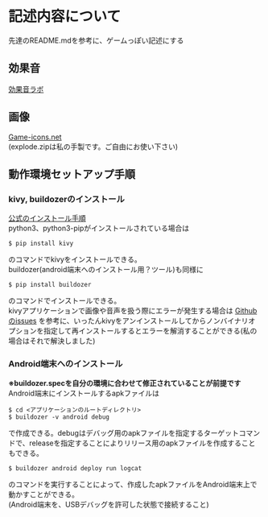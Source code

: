 # 記述内容について  
先達のREADME.mdを参考に、ゲームっぽい記述にする



## 効果音  

[効果音ラボ](https://soundeffect-lab.info/)  

## 画像  
[Game-icons.net](https://game-icons.net/)  
(explode.zipは私の手製です。ご自由にお使い下さい)  

## 動作環境セットアップ手順  

### kivy, buildozerのインストール    
[公式のインストール手順](https://kivy.org/doc/stable/gettingstarted/installation.html)  
python3、python3-pipがインストールされている場合は  
```shell  
$ pip install kivy
```  
のコマンドでkivyをインストールできる。  
buildozer(android端末へのインストール用？ツール)も同様に  
```shell  
$ pip install buildozer
```  
のコマンドでインストールできる。  
kivyアプリケーションで画像や音声を扱う際にエラーが発生する場合は [Githubのissues](https://github.com/kivy/kivy/issues/6536#issuecomment-747781482) を参考に、いったんkivyをアンインストールしてからノンバイナリオプションを指定して再インストールするとエラーを解消することができる(私の場合はそれで解決しました)  

### Android端末へのインストール  

**※buildozer.specを自分の環境に合わせて修正されていることが前提です**  
Android端末にインストールするapkファイルは  
```shell  
$ cd <アプリケーションのルートディレクトリ>  
$ buildozer -v android debug
```  
で作成できる。debugはデバッグ用のapkファイルを指定するターゲットコマンドで、releaseを指定することによりリリース用のapkファイルを作成することもできる。  
```shell  
$ buildozer android deploy run logcat
```  
のコマンドを実行することによって、作成したapkファイルをAndroid端末上で動かすことができる。  
(Android端末を、USBデバッグを許可した状態で接続すること)  